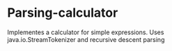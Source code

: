 # Parsing-calculator
Implementes a calculator for simple expressions. Uses java.io.StreamTokenizer and recursive descent parsing
